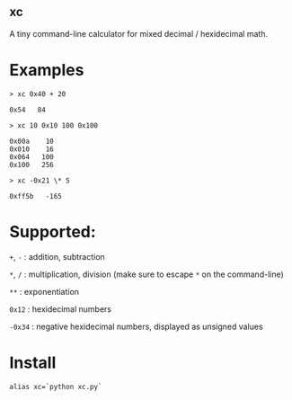 ## xc

A tiny command-line calculator for mixed decimal / hexidecimal math.

# Examples

```
> xc 0x40 + 20

0x54   84
```

```
> xc 10 0x10 100 0x100

0x00a    10
0x010    16
0x064   100
0x100   256
```

```
> xc -0x21 \* 5

0xff5b   -165
```

# Supported:

`+`, `-` : addition, subtraction

`*`, `/` : multiplication, division (make sure to escape `*` on the command-line)

`**` : exponentiation

`0x12` : hexidecimal numbers

`-0x34` : negative hexidecimal numbers, displayed as unsigned values

# Install

```
alias xc=`python xc.py`
```
